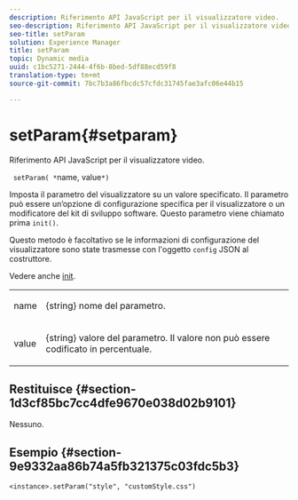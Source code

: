 ```yaml
---
description: Riferimento API JavaScript per il visualizzatore video.
seo-description: Riferimento API JavaScript per il visualizzatore video.
seo-title: setParam
solution: Experience Manager
title: setParam
topic: Dynamic media
uuid: c1bc5271-2444-4f6b-8bed-5df88ecd59f8
translation-type: tm+mt
source-git-commit: 7bc7b3a86fbcdc57cfdc31745fae3afc06e44b15

---
```



# setParam{#setparam}

Riferimento API JavaScript per il visualizzatore video.

` setParam( *`name, value`*)`

Imposta il parametro del visualizzatore su un valore specificato. Il parametro può essere un’opzione di configurazione specifica per il visualizzatore o un modificatore del kit di sviluppo software. Questo parametro viene chiamato prima `init()`.

Questo metodo è facoltativo se le informazioni di configurazione del visualizzatore sono state trasmesse con l&#39;oggetto `config` JSON al costruttore.

Vedere anche [init](../../../c-html5-s7-aem-asset-viewers/c-html5-video-reference/c-html5-video-viewer-20-javascriptapiref/r-html5-video-viewer-20-javascriptapiref-init.md#reference-3b570ba8b35045d6b30fb178c21a66c6).

<table id="table_896DFF34A68A403DB93A6D597461A573"> 
 <tbody> 
  <tr> 
   <td colname="col1"> <p> <span class="codeph"> <span class="varname"> name </span></span> </p> </td> 
   <td colname="col2"> <p> <span class="codeph"> {string} </span> nome del parametro. </p> </td> 
  </tr> 
  <tr> 
   <td colname="col1"> <p> <span class="codeph"> <span class="varname"> value </span></span> </p> </td> 
   <td colname="col2"> <p> <span class="codeph"> {string} </span> valore del parametro. Il valore non può essere codificato in percentuale. </p> </td> 
  </tr> 
 </tbody> 
</table>

## Restituisce {#section-1d3cf85bc7cc4dfe9670e038d02b9101}

Nessuno.

## Esempio {#section-9e9332aa86b74a5fb321375c03fdc5b3}

```
<instance>.setParam("style", "customStyle.css")
```

